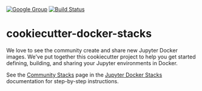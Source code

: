 [![Google Group](https://img.shields.io/badge/-Google%20Group-lightgrey.svg)](https://groups.google.com/forum/#!forum/jupyter)
[![Build Status](https://travis-ci.org/jupyter/cookiecutter-docker-stacks.svg?branch=master)](https://travis-ci.org/jupyter/cookiecutter-docker-stacks)

# cookiecutter-docker-stacks

We love to see the community create and share new Jupyter Docker images. 
We've put together this cookiecutter project to help you get started 
defining, building, and sharing your Jupyter environments in Docker. 

See the [Community Stacks](http://jupyter-docker-stacks.readthedocs.io/en/latest/contributing/stacks.html)
page in the [Jupyter Docker Stacks](http://jupyter-docker-stacks.readthedocs.io/) 
documentation for step-by-step instructions.